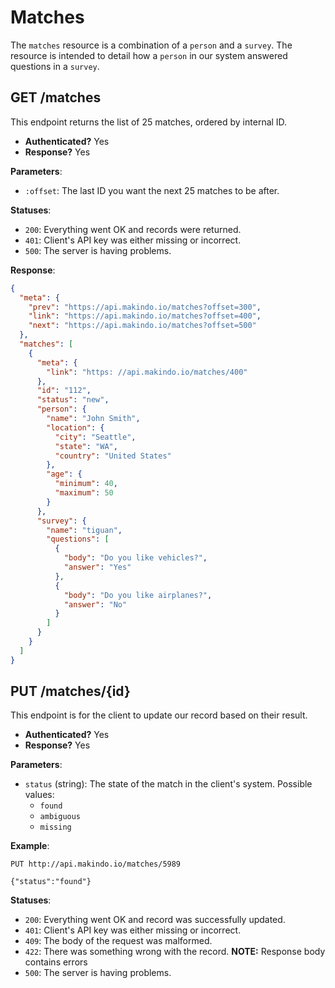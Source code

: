 Matches
=======

The `matches` resource is a combination of a `person` and a `survey`.
The resource is intended to detail how a `person` in our system answered questions in a `survey`.

GET /matches
------------

This endpoint returns the list of 25 matches, ordered by internal ID.

  - **Authenticated?** Yes
  - **Response?** Yes

**Parameters**:

  - `:offset`: The last ID you want the next 25 matches to be after.

**Statuses**:

  - `200`: Everything went OK and records were returned.
  - `401`: Client's API key was either missing or incorrect.
  - `500`: The server is having problems.

**Response**:

``` json
{
  "meta": {
    "prev": "https://api.makindo.io/matches?offset=300",
    "link": "https://api.makindo.io/matches?offset=400",
    "next": "https://api.makindo.io/matches?offset=500"
  },
  "matches": [
    {
      "meta": {
        "link": "https: //api.makindo.io/matches/400"
      },
      "id": "112",
      "status": "new",
      "person": {
        "name": "John Smith",
        "location": {
          "city": "Seattle",
          "state": "WA",
          "country": "United States"
        },
        "age": {
          "minimum": 40,
          "maximum": 50
        }
      },
      "survey": {
        "name": "tiguan",
        "questions": [
          {
            "body": "Do you like vehicles?",
            "answer": "Yes"
          },
          {
            "body": "Do you like airplanes?",
            "answer": "No"
          }
        ]
      }
    }
  ]
}
```

PUT /matches/{id}
------------------

This endpoint is for the client to update our record based on their result.

  - **Authenticated?** Yes
  - **Response?** Yes

**Parameters**:

  - `status` (string): The state of the match in the client's system. Possible values:
    * `found`
    * `ambiguous`
    * `missing`

**Example**:

    PUT http://api.makindo.io/matches/5989
    
    {"status":"found"}

**Statuses**:

  - `200`: Everything went OK and record was successfully updated.
  - `401`: Client's API key was either missing or incorrect.
  - `409`: The body of the request was malformed.
  - `422`: There was something wrong with the record. **NOTE:** Response body contains errors
  - `500`: The server is having problems.
